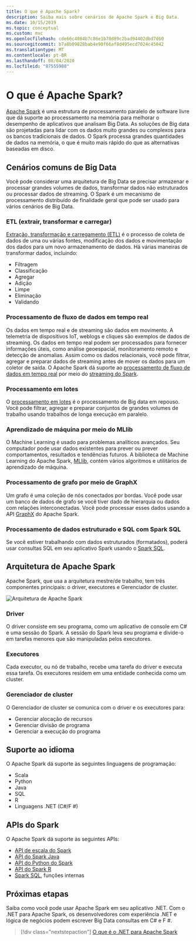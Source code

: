 ```yaml
---
title: O que é Apache Spark?
description: Saiba mais sobre cenários de Apache Spark e Big Data.
ms.date: 10/15/2019
ms.topic: conceptual
ms.custom: mvc
ms.openlocfilehash: cde66c4084b7c86e1b78d89c2bad94402dbd7d60
ms.sourcegitcommit: b7a8b09828bab4e90f66af8d495ecd7024c45042
ms.translationtype: MT
ms.contentlocale: pt-BR
ms.lasthandoff: 08/04/2020
ms.locfileid: "87555988"
---
```

# <a name="what-is-apache-spark"></a>O que é Apache Spark?

[Apache Spark](https://spark.apache.org/) é uma estrutura de processamento paralelo de software livre que dá suporte ao processamento na memória para melhorar o desempenho de aplicativos que analisam Big Data. As soluções de Big data são projetadas para lidar com os dados muito grandes ou complexos para os bancos tradicionais de dados. O Spark processa grandes quantidades de dados na memória, o que é muito mais rápido do que as alternativas baseadas em disco.

## <a name="common-big-data-scenarios"></a>Cenários comuns de Big Data

Você pode considerar uma arquitetura de Big Data se precisar armazenar e processar grandes volumes de dados, transformar dados não estruturados ou processar dados de streaming. O Spark é um mecanismo de processamento distribuído de finalidade geral que pode ser usado para vários cenários de Big Data.

### <a name="extract-transform-and-load-etl"></a>ETL (extrair, transformar e carregar)

[Extração, transformação e carregamento (ETL)](/azure/architecture/data-guide/relational-data/etl) é o processo de coleta de dados de uma ou várias fontes, modificação dos dados e movimentação dos dados para um novo armazenamento de dados. Há várias maneiras de transformar dados, incluindo:

* Filtragem
* Classificação
* Agregar
* Adição
* Limpe
* Eliminação
* Validando

### <a name="real-time-data-stream-processing"></a>Processamento de fluxo de dados em tempo real

Os dados em tempo real e de streaming são dados em movimento. A telemetria de dispositivos IoT, weblogs e cliques são exemplos de dados de streaming. Os dados em tempo real podem ser processados para fornecer informações úteis, como análise geoespacial, monitoramento remoto e detecção de anomalias. Assim como os dados relacionais, você pode filtrar, agregar e preparar dados de streaming antes de mover os dados para um coletor de saída. O Apache Spark dá suporte ao [processamento de fluxo de dados em tempo real](/azure/architecture/data-guide/big-data/real-time-processing) por meio do [streaming do Spark](https://spark.apache.org/streaming/).

### <a name="batch-processing"></a>Processamento em lotes

O [processamento em lotes](/azure/architecture/data-guide/big-data/batch-processing) é o processamento de Big data em repouso. Você pode filtrar, agregar e preparar conjuntos de grandes volumes de trabalho usando trabalhos de longa execução em paralelo.

### <a name="machine-learning-through-mllib"></a>Aprendizado de máquina por meio do MLlib

O Machine Learning é usado para problemas analíticos avançados. Seu computador pode usar dados existentes para prever ou prever comportamentos, resultados e tendências futuros. A biblioteca de Machine Learning do Apache Spark, [MLlib](https://spark.apache.org/mllib/), contém vários algoritmos e utilitários de aprendizado de máquina.

### <a name="graph-processing-through-graphx"></a>Processamento de grafo por meio de GraphX

Um grafo é uma coleção de nós conectados por bordas. Você pode usar um banco de dados de grafo se você tiver dado de hierarquia ou dados com relações interconectadas. Você pode processar esses dados usando a API [GraphX](https://spark.apache.org/graphx/) do Apache Spark.

### <a name="sql-and-structured-data-processing-with-spark-sql"></a>Processamento de dados estruturado e SQL com Spark SQL

Se você estiver trabalhando com dados estruturados (formatados), poderá usar consultas SQL em seu aplicativo Spark usando o [Spark SQL](https://spark.apache.org/sql/).

## <a name="apache-spark-architecture"></a>Arquitetura de Apache Spark

Apache Spark, que usa a arquitetura mestre/de trabalho, tem três componentes principais: o driver, executores e Gerenciador de cluster.

![Arquitetura de Apache Spark](media/spark-architecture.png)

### <a name="driver"></a>Driver

O driver consiste em seu programa, como um aplicativo de console em C# e uma sessão do Spark. A sessão do Spark leva seu programa e divide-o em tarefas menores que são manipuladas pelos executores.

### <a name="executors"></a>Executores

Cada executor, ou nó de trabalho, recebe uma tarefa do driver e executa essa tarefa. Os executores residem em uma entidade conhecida como um cluster.

### <a name="cluster-manager"></a>Gerenciador de cluster

O Gerenciador de cluster se comunica com o driver e os executores para:

* Gerenciar alocação de recursos
* Gerenciar divisão de programa
* Gerenciar a execução do programa

## <a name="language-support"></a>Suporte ao idioma

O Apache Spark dá suporte às seguintes linguagens de programação:

* Scala
* Python
* Java
* SQL
* R
* Linguagens .NET (C#/F #)

## <a name="spark-apis"></a>APIs do Spark

O Apache Spark dá suporte às seguintes APIs:

* [API de escala do Spark](https://spark.apache.org/docs/2.2.0/api/scala/index.html)
* [API do Spark Java](https://spark.apache.org/docs/2.2.0/api/java/index.html)
* [API do Python do Spark](https://spark.apache.org/docs/2.2.0/api/python/index.html)
* [API do Spark R](https://spark.apache.org/docs/2.2.0/api/R/index.html)
* [Spark SQL](https://spark.apache.org/docs/latest/api/sql/index.html), funções internas

## <a name="next-steps"></a>Próximas etapas

Saiba como você pode usar Apache Spark em seu aplicativo .NET. Com o .NET para Apache Spark, os desenvolvedores com experiência .NET e lógica de negócios podem escrever Big Data consultas em C# e F #.
> [!div class="nextstepaction"]
> [O que é o .NET para Apache Spark](what-is-apache-spark-dotnet.md)
